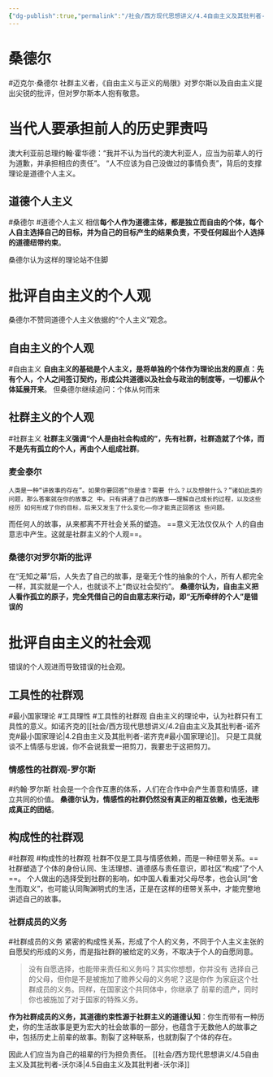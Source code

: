 ```yaml
---
{"dg-publish":true,"permalink":"/社会/西方现代思想讲义/4.4自由主义及其批判者-桑德尔/","dgPassFrontmatter":true}
---
```



# 桑德尔
#迈克尔·桑德尔
社群主义者，《自由主义与正义的局限》对罗尔斯以及自由主义提出尖锐的批评，但对罗尔斯本人抱有敬意。
# 当代人要承担前人的历史罪责吗
澳大利亚前总理约翰·霍华德：“我并不认为当代的澳⼤利亚⼈，应当为前辈⼈的⾏ 为道歉，并承担相应的责任”。
“人不应该为自己没做过的事情负责”，背后的支撑理论是道德个人主义。
## 道德个人主义
#桑德尔 #道德个人主义
相信**每个人作为道德主体，都是独立而自由的个体，每个人自主选择自己的目标，并为自己的目标产生的结果负责，不受任何超出个人选择的道德纽带约束**。

桑德尔认为这样的理论站不住脚
# 批评自由主义的个人观
桑德尔不赞同道德个人主义依据的“个人主义”观念。
## 自由主义的个人观
#自由主义
**自由主义的基础是个人主义，是将单独的个体作为理论出发的原点：先有个人，个人之间签订契约，形成公共道德以及社会与政治的制度等，一切都从个体延展开来**。
但桑德尔继续追问：个体从何而来
## 社群主义的个人观
#社群主义
**社群主义强调“个人是由社会构成的”，先有社群，社群造就了个体，而不是先有孤立的个人，再由个人组成社群**。
### 麦金泰尔
```
⼈类是⼀种“讲故事的存在”。如果你要回答“你是谁？需要 什么？以及想做什么？”诸如此类的问题，那么答案就在你的故事之 中。只有讲通了⾃⼰的故事——理解⾃⼰成⻓的过程，以及这些经历 如何形成了你的⽬标，后来⼜发⽣了什么变化——你才能真正回答这 些问题。
```
而任何人的故事，从来都离不开社会关系的塑造。
==意义⽆法仅仅从个 ⼈的⾃由意志中产⽣。这就是社群主义的个⼈观==。
### 桑德尔对罗尔斯的批评
在“无知之幕”后，人失去了自己的故事，是毫无个性的抽象的个人，所有人都完全一样，其实就是一个人，也就谈不上“商议社会契约”。
**桑德尔认为，自由主义把人看作孤立的原子，完全凭借自己的自由意志来行动，即“无所牵绊的个人”是错误的**
# 批评自由主义的社会观
错误的个人观进而导致错误的社会观。
## 工具性的社群观
#最小国家理论 #工具理性 #工具性的社群观
自由主义的理论中，认为社群只有工具性的意义。如诺齐克的[[社会/西方现代思想讲义/4.2自由主义及其批判者-诺齐克#最小国家理论\|4.2自由主义及其批判者-诺齐克#最小国家理论]]。
只是工具就谈不上情感与忠诚，你不会说我爱一把剪刀，我要忠于这把剪刀。
### 情感性的社群观-罗尔斯
#约翰·罗尔斯 
社会是一个合作互惠的体系，人们在合作中会产生善意和情感，建立共同的价值。
**桑德尔认为，情感性的社群仍然没有真正的相互依赖，也无法形成真正的团结**。
## 构成性的社群观
#社群观 #构成性的社群观
社群不仅是工具与情感依赖，而是一种纽带关系。==社群塑造了个体的身份认同、生活理想、道德感与责任意识，即社区“构成”了个人==。
个人做出的选择受到社群的影响，如中国人看重对父母尽孝，也会认同“舍生而取义”，也可能认同陶渊明式的生活，正是在这样的纽带关系中，才能完整地讲述自己的故事。
### 社群成员的义务
#社群成员的义务
紧密的构成性关系，形成了个人的义务，不同于个人主义主张的自愿契约形成的义务，而是指社群的被给定的义务，不取决于个人的自愿同意。
>没有⾃愿选择，也能带来责任和义务吗？其实你想想，你并没有 选择⾃⼰的⽗⺟，但你是不是被施加了赡养⽗⺟的义务呢？这是你作 为家庭这个社群成员的义务。同样，在国家这个共同体中，你继承了 前辈的遗产，同时你也被施加了对于国家的特殊义务。

**作为社群成员的义务，其道德约束性源于社群主义的道德认知**：你生而带有一种历史，你的生活故事是更为宏大的社会故事的一部分，也蕴含于无数他人的故事之中，包括历史上前辈的故事。割裂了这种联系，也就割裂了个体的存在。

因此人们应当为自己的祖辈的行为担负责任。
[[社会/西方现代思想讲义/4.5自由主义及其批判者-沃尔泽\|4.5自由主义及其批判者-沃尔泽]]